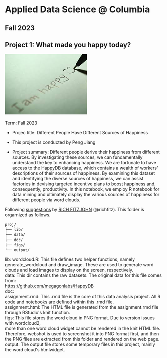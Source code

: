 # Applied Data Science @ Columbia
## Fall 2023
## Project 1: What made you happy today?

![image](figs/title.jpeg)

Term: Fall 2023

+ Projec title: Different People Have Different Sources of Happiness
+ This project is conducted by Peng Jiang

+ Project summary: Different people derive their happiness from different sources. By investigating these sources, we can fundamentally understand the key to enhancing happiness. We are fortunate to have access to the HappyDB database, which contains a wealth of workers' descriptions of their sources of happiness. By examining this dataset and identifying the diverse sources of happiness, we can assist factories in devising targeted incentive plans to boost happiness and, consequently, productivity. In this notebook, we employ R notebook for data mining and ultimately display the various sources of happiness for different people via word clouds.

Following [suggestions](http://nicercode.github.io/blog/2013-04-05-projects/) by [RICH FITZJOHN](http://nicercode.github.io/about/#Team) (@richfitz). This folder is orgarnized as follows.

```
proj/
├── lib/
├── data/
├── doc/
├── figs/
└── output/
```

lib:
    wordcloud.R: This file defines two helper functions, namely generate_wordcloud and draw_image. These are used to generate word clouds and load images to display on the screen, respectively.  
data: This dir contains the raw datasets. The original data for this file comes from:   
        https://github.com/megagonlabs/HappyDB  
doc:  
    assignment.rmd: This .rmd file is the core of this data analysis project. All R code and    notebooks are defined within this .rmd file.  
    assignment.html: The HTML file is generated from the assignment.rmd file through RStudio's knit function.  
figs: This file stores the word cloud in PNG format. Due to version issues with wordcloud2,   
    more than one word cloud widget cannot be rendered in the knit HTML file. Therefore, webshot is used to screenshot it into PNG format first, and then the PNG files are extracted from this folder and rendered on the web page.  
output: The output file stores some temporary files in this project, mainly the word cloud's htmlwidget.  
